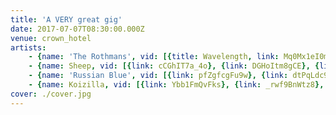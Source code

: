 ```yaml
---
title: 'A VERY great gig'
date: 2017-07-07T08:30:00.000Z
venue: crown_hotel
artists:
    - {name: 'The Rothmans', vid: [{title: Wavelength, link: Mq0Mx1eI0mA}, {link: gwUpZvqSgx8}, {title: 'Fuck Roaches', link: XqEoPXmWvvU}]}
    - {name: Sheep, vid: [{link: cCGhIT7a_4o}, {link: DGHoItm8gCE}, {link: bWzffPaMksg}]}
    - {name: 'Russian Blue', vid: [{link: pfZgfcgFu9w}, {link: dtPqLdc9Aco}]}
    - {name: Koizilla, vid: [{link: Ybb1FmQvFks}, {link: _rwf9BnWtz8}, {link: CN8uD_I8_aM}, {link: w81FeD6ZXXw}]}
cover: ./cover.jpg
---
```

